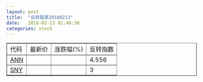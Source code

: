 ```yaml
---
layout: post
title:  "反转股票20180213"
date:   2018-02-13 01:48:30
categories: stock
---
```


<script type="text/javascript">
var stockList = []
stockList.push('gb_ann');
stockList.push('gb_sny');
</script>

<table border="1">
 <tr>
 <td>代码</td>
  <td>最新价</td>
  <td>涨跌幅(%)</td>
 <td>反转指数</td>
</tr>
  <tr id="ann"><td><a href="http://stock.finance.sina.com.cn/usstock/quotes/ANN.html" target="_blank">ANN</a></td><td></td><td></td><td>4.556</td></tr>
  <tr id="sny"><td><a href="http://stock.finance.sina.com.cn/usstock/quotes/SNY.html" target="_blank">SNY</a></td><td></td><td></td><td>3</td></tr>
</table>
